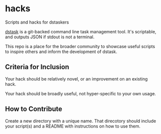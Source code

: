# hacks

Scripts and hacks for dstaskers

[dstask](https://github.com/naggie/dstask) is a git-backed command line
task management tool. It's scriptable, and outputs JSON if stdout is not
a terminal.

This repo is a place for the broader community to showcase useful scripts
to inspire others and inform the development of dstask.

## Criteria for Inclusion

Your hack should be relatively novel, or an improvement on an existing
hack.

Your hack should be broadly useful, not hyper-specific to your own usage.

## How to Contribute

Create a new directory with a unique name. That direcotory should include
your script(s) and a README with instructions on how to use them.


